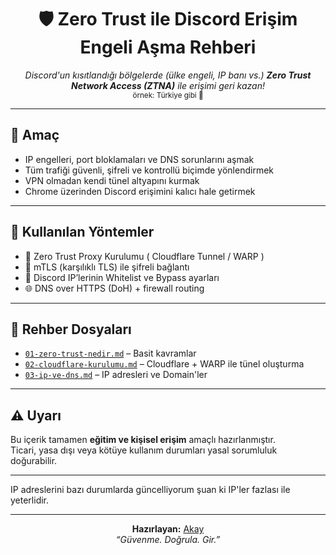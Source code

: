 <h1 align="center">🛡️ Zero Trust ile Discord Erişim Engeli Aşma Rehberi</h1>

<p align="center">
  <i>Discord'un kısıtlandığı bölgelerde (ülke engeli, IP banı vs.) <b>Zero Trust Network Access (ZTNA)</b> ile erişimi geri kazan!</i><br>
  <sub>örnek: Türkiye gibi 🙈</sub>
</p>

---

## 🎯 Amaç

- IP engelleri, port bloklamaları ve DNS sorunlarını aşmak  
- Tüm trafiği güvenli, şifreli ve kontrollü biçimde yönlendirmek  
- VPN olmadan kendi tünel altyapını kurmak  
- Chrome üzerinden Discord erişimini kalıcı hale getirmek  

---

## 🧰 Kullanılan Yöntemler

- 🔐 Zero Trust Proxy Kurulumu ( Cloudflare Tunnel / WARP )  
- 🔄 mTLS (karşılıklı TLS) ile şifreli bağlantı  
- 🚧 Discord IP’lerinin Whitelist ve Bypass ayarları  
- 🌐 DNS over HTTPS (DoH) + firewall routing  
  
---

## 📂 Rehber Dosyaları

- [`01-zero-trust-nedir.md`](01-zero-trust-nedir.md) – Basit kavramlar  
- [`02-cloudflare-kurulumu.md`](02-cloudflare-kurulumu.md) – Cloudflare + WARP ile tünel oluşturma 
- [`03-ip-ve-dns.md`](03-ip-ve-dns.md) – IP adresleri ve Domain'ler

---

## ⚠️ Uyarı

Bu içerik tamamen **eğitim ve kişisel erişim** amaçlı hazırlanmıştır.  
Ticari, yasa dışı veya kötüye kullanım durumları yasal sorumluluk doğurabilir.

---

IP adreslerini bazı durumlarda güncelliyorum şuan ki IP'ler fazlası ile yeterlidir.

---

<p align="center">
  <b>Hazırlayan:</b> <a href="https://github.com/ardakay19">Akay</a> <br>
  <i>“Güvenme. Doğrula. Gir.”</i>
</p>
